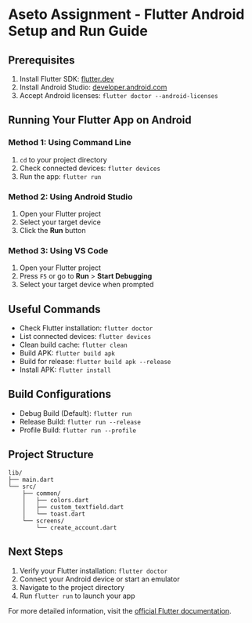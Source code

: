 # Aseto Assignment - Flutter Android Setup and Run Guide

## Prerequisites

1. Install Flutter SDK: [flutter.dev](https://docs.flutter.dev/get-started/install)
2. Install Android Studio: [developer.android.com](https://developer.android.com/studio)
3. Accept Android licenses: `flutter doctor --android-licenses`

## Running Your Flutter App on Android

### Method 1: Using Command Line

1. `cd` to your project directory
2. Check connected devices: `flutter devices`
3. Run the app: `flutter run`

### Method 2: Using Android Studio

1. Open your Flutter project
2. Select your target device
3. Click the **Run** button

### Method 3: Using VS Code

1. Open your Flutter project
2. Press `F5` or go to **Run** > **Start Debugging**
3. Select your target device when prompted

## Useful Commands

- Check Flutter installation: `flutter doctor`
- List connected devices: `flutter devices`
- Clean build cache: `flutter clean`
- Build APK: `flutter build apk`
- Build for release: `flutter build apk --release`
- Install APK: `flutter install`

## Build Configurations

- Debug Build (Default): `flutter run`
- Release Build: `flutter run --release`
- Profile Build: `flutter run --profile`

## Project Structure

```
lib/
├── main.dart
└── src/
    ├── common/
    │   ├── colors.dart
    │   ├── custom_textfield.dart
    │   └── toast.dart
    └── screens/
        └── create_account.dart
```

## Next Steps

1. Verify your Flutter installation: `flutter doctor`
2. Connect your Android device or start an emulator
3. Navigate to the project directory
4. Run `flutter run` to launch your app

For more detailed information, visit the [official Flutter documentation](https://docs.flutter.dev/get-started/test-drive).
